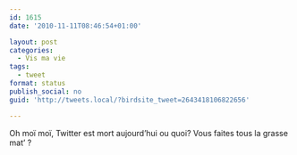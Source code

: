 ```yaml
---
id: 1615
date: '2010-11-11T08:46:54+01:00'

layout: post
categories:
  - Vis ma vie
tags:
  - tweet
format: status
publish_social: no
guid: 'http://tweets.local/?birdsite_tweet=2643418106822656'

---
```


Oh moï moï, Twitter est mort aujourd’hui ou quoi? Vous faites tous la grasse mat’ ?